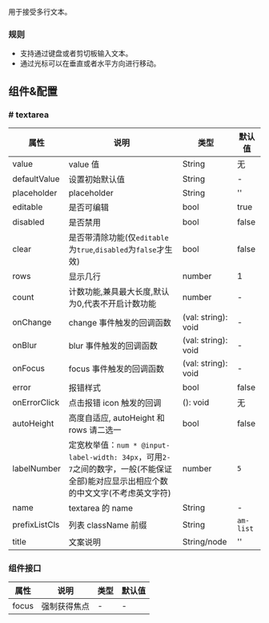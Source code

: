 
用于接受多行文本。

### 规则
- 支持通过键盘或者剪切板输入文本。
- 通过光标可以在垂直或者水平方向进行移动。


## 组件&配置

### # textarea

属性 | 说明 | 类型 | 默认值
----|-----|------|------
value    | value 值  | String |  无  
defaultValue    | 设置初始默认值        | String |  -  
placeholder  | placeholder        | String | ''  
editable    | 是否可编辑        | bool |  true  
disabled    | 是否禁用        | bool |  false  
clear      |  是否带清除功能(仅`editable`为`true`,`disabled`为`false`才生效) | bool | false  
rows      |   显示几行      | number |   1 
count      |  计数功能,兼具最大长度,默认为0,代表不开启计数功能      | number | -  
onChange    | change 事件触发的回调函数 | (val: string): void |  -  
onBlur     | blur 事件触发的回调函数 | (val: string): void |   -  
onFocus    | focus 事件触发的回调函数 | (val: string): void |  -  
error       | 报错样式        | bool |  false  
onErrorClick       | 点击报错 icon 触发的回调   | (): void |  无  
autoHeight       | 高度自适应, autoHeight 和 rows 请二选一    | bool  | false  
labelNumber  | 定宽枚举值：`num * @input-label-width: 34px`，可用`2-7`之间的数字，一般(不能保证全部)能对应显示出相应个数的中文文字(不考虑英文字符) | number | `5` 
name   | textarea 的 name       | String |   -  
prefixListCls   |   列表 className 前缀      | String |  `am-list`  
title   | 文案说明        | String/node |  '' 

### 组件接口

属性 | 说明 | 类型 | 默认值
----|-----|------|------
focus | 强制获得焦点  | - |  - 

